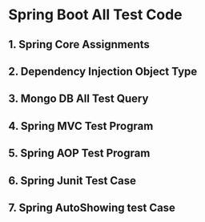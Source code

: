 # Spring Boot All Test Code

## 1. Spring Core Assignments
## 2. Dependency Injection Object Type
## 3. Mongo DB All Test Query
## 4. Spring MVC Test Program
## 5. Spring AOP Test Program
## 6. Spring Junit Test Case
## 7. Spring AutoShowing test Case
